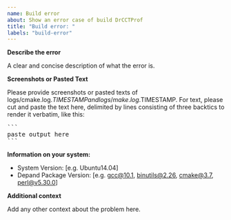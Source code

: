 ```yaml
---
name: Build error
about: Show an error case of build DrCCTProf
title: "Build error: "
labels: "build-error"
---
```


**Describe the error**

A clear and concise description of what the error is.

**Screenshots or Pasted Text**

Please provide screenshots or pasted texts of logs/cmake.log.$TIMESTAMP and logs/make.log.$TIMESTAMP.
For text, please cut and paste the text here, delimited by lines consisting of three backtics to render it verbatim, like this:
<pre>
```
paste output here
```
</pre>

**Information on your system:**

 - System Version: [e.g. Ubuntu14.04]
 - Depand Package Version: [e.g. gcc@10.1, binutils@2.26, cmake@3.7, perl@v5.30.0]

**Additional context**

Add any other context about the problem here.
